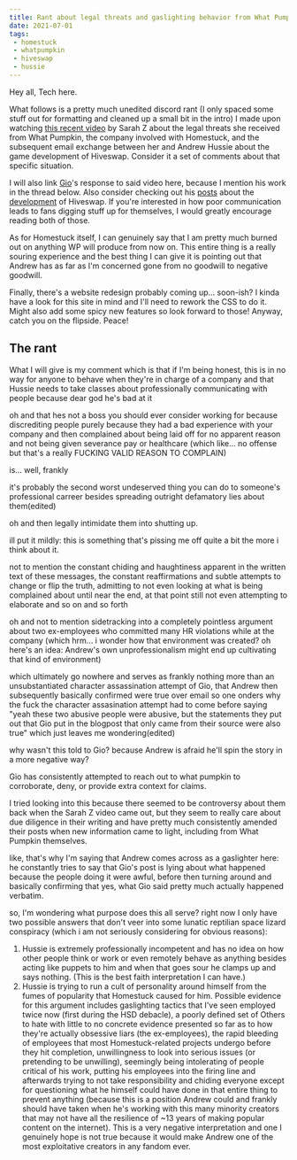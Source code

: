 ```yaml
---
title: Rant about legal threats and gaslighting behavior from What Pumpkin and Andrew Hussie
date: 2021-07-01
tags: 
 - homestuck
 - whatpumpkin
 - hiveswap
 - hussie
---
```


Hey all, Tech here.

What follows is a pretty much unedited discord rant (I only spaced some stuff out for formatting and cleaned up a small bit in the intro) I made upon watching [this recent video](https://www.youtube.com/watch?v=gsM9bQvpt_c) by Sarah Z about the legal threats she received from What Pumpkin, the company involved with Homestuck, and the subsequent email exchange between her and Andrew Hussie about the game development of Hiveswap. Consider it a set of comments about that specific situation.

I will also link [Gio](https://blog.giovanh.com/blog/2021/06/30/the-sarah-z-video-fallout/)'s response to said video here, because I mention his work in the thread below. Also consider checking out his [posts](https://blog.giovanh.com/blog/2020/10/03/the-hiveswap-fiasco/) about the [development](https://blog.giovanh.com/blog/2021/01/14/more-on-the-hiveswap-odd-gentlemen-debacle/) of Hiveswap. If you're interested in how poor communication leads to fans digging stuff up for themselves, I would greatly encourage reading both of those.

As for Homestuck itself, I can genuinely say that I am pretty much burned out on anything WP will produce from now on. This entire thing is a really souring experience and the best thing I can give it is pointing out that Andrew has as far as I'm concerned gone from no goodwill to negative goodwill.

Finally, there's a website redesign probably coming up... soon-ish? I kinda have a look for this site in mind and I'll need to rework the CSS to do it. Might also add some spicy new features so look forward to those! Anyway, catch you on the flipside. Peace!

## The rant

What I will give is my comment which is that if I'm being honest, this is in no way for anyone to behave when they're in charge of a company and that Hussie needs to take classes about professionally communicating with people because dear god he's bad at it

oh and that hes not a boss you should ever consider working for because discrediting people purely because they had a bad experience with your company and then complained about being laid off for no apparent reason and not being given severance pay or healthcare (which like... no offense but that's a really FUCKING VALID REASON TO COMPLAIN)

is... well, frankly

it's probably the second worst undeserved thing you can do to someone's professional carreer besides spreading outright defamatory lies about them(edited)

oh and then legally intimidate them into shutting up.

ill put it mildly: this is something that's pissing me off quite a bit the more i think about it.

not to mention the constant chiding and haughtiness apparent in the written text of these messages, the constant reaffirmations and subtle attempts to change or flip the truth, admitting to not even looking at what is being complained about until near the end, at that point still not even attempting to elaborate and so on and so forth

oh and not to mention sidetracking into a completely pointless argument about two ex-employees who committed many HR violations while at the company (which hrm... i wonder how that environment was created? oh here's an idea: Andrew's own unprofessionalism might end up cultivating that kind of environment)

which ultimately go nowhere and serves as frankly nothing more than an unsubstantiated character assassination attempt of Gio, that Andrew then subsequently basically confirmed were true over email so one onders why the fuck the character assasination attempt had to come before saying "yeah these two abusive people were abusive, but the statements they put out that Gio put in the blogpost that only came from their source were also true" which just leaves me wondering(edited)

why wasn't this told to Gio? because Andrew is afraid he'll spin the story in a more negative way?

Gio has consistently attempted to reach out to what pumpkin to corroborate, deny, or provide extra context for claims.

I tried looking into this because there seemed to be controversy about them back when the Sarah Z video came out, but they seem to really care about due diligence in their writing and have pretty much consistently amended their posts when new information came to light, including from What Pumpkin themselves.

like, that's why I'm saying that Andrew comes across as a gaslighter here: he constantly tries to say that Gio's post is lying about what happened because the people doing it were awful, before then turning around and basically confirming that yes, what Gio said pretty much actually happened verbatim.

so, I'm wondering what purpose does this all serve? right now I only have two possible answers that don't veer into some lunatic reptilian space lizard conspiracy (which i am not seriously considering for obvious reasons):
1. Hussie is extremely professionally incompetent and has no idea on how other people think or work or even remotely behave as anything besides acting like puppets to him and when that goes sour he clamps up and says nothing. (This is the best faith interpretation I can have.)
2. Hussie is trying to run a cult of personality around himself from the fumes of popularity that Homestuck caused for him. Possible evidence for this argument includes gaslighting tactics that I've seen employed twice now (first during the HSD debacle), a poorly defined set of Others to hate with little to no concrete evidence presented so far as to how they're actually obsessive liars (the ex-employees), the rapid bleeding of employees that most Homestuck-related projects undergo before they hit completion, unwillingness to look into serious issues (or pretending to be unwilling), seemingly being intolerating of people critical of his work, putting his employees into the firing line and afterwards trying to not take responsibility and chiding everyone except for questioning what he himself could have done in that entire thing to prevent anything (because this is a position Andrew could and frankly should have taken when he's working with this many minority creators that may not have all the resilience of ~13 years of making popular content on the internet). This is a very negative interpretation and one I genuinely hope is not true because it would make Andrew one of the most exploitative creators in any fandom ever.

